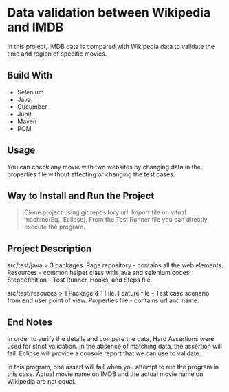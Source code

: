 
# Data validation between Wikipedia and IMDB
In this project, IMDB data is compared with Wikipedia data to validate the time and region of specific movies.

## Build With
- Selenium
- Java
- Cucumber
- Junit
- Maven
- POM

## Usage
You can check any movie with two websites by changing data in the properties file without affecting or changing the test cases.

## Way to Install and Run the Project
>Clone project using git repository url.
>Import file on vitual machine(Eg., Eclipse).
>From the Test Runner file you can directly execute the program. 

## Project Description
src/test/java > 3 packages. 
Page repository - contains all the web elements.
Resources - common helper class with java and selenium codes. 
Stepdefinition - Test Runner, Hooks, and Steps file. 

src/test/resouces > 1 Package & 1 File. 
Feature file - Test case scenario from end user point of view. 
Properties file - contains url and name. 

## End Notes
In order to verify the details and compare the data, Hard Assertions were used for strict validation. In the absence of matching data, the assertion will fail. Eclipse will provide a console report that we can use to validate.

In this program, one assert will fail when you attempt to run the program in this case. Actual movie name on IMDB and the actual movie name on Wikipedia are not equal.